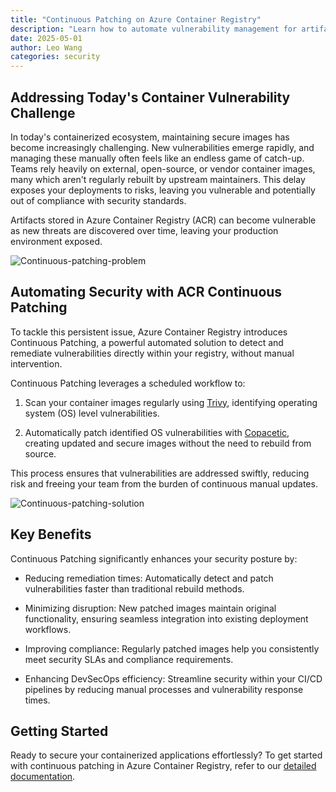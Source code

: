 ```yaml
---
title: "Continuous Patching on Azure Container Registry"
description: "Learn how to automate vulnerability management for artifacts within Azure Container Registry"
date: 2025-05-01
author: Leo Wang
categories: security
---
```


## Addressing Today's Container Vulnerability Challenge

In today's containerized ecosystem, maintaining secure images has become increasingly challenging. New vulnerabilities emerge rapidly, and managing these manually often feels like an endless game of catch-up. Teams rely heavily on external, open-source, or vendor container images, many which aren't regularly rebuilt by upstream maintainers. This delay exposes your deployments to risks, leaving you vulnerable and potentially out of compliance with security standards.

Artifacts stored in Azure Container Registry (ACR) can become vulnerable as new threats are discovered over time, leaving your production environment exposed.

![Continuous-patching-problem](AKS/assets/images/acr-continuous-patching/continuous-patching-problem.png)

## Automating Security with ACR Continuous Patching

To tackle this persistent issue, Azure Container Registry introduces Continuous Patching, a powerful automated solution to detect and remediate vulnerabilities directly within your registry, without manual intervention.

Continuous Patching leverages a scheduled workflow to:

1. Scan your container images regularly using [Trivy](https://trivy.dev/latest/), identifying operating system (OS) level vulnerabilities.

2. Automatically patch identified OS vulnerabilities with [Copacetic](https://project-copacetic.github.io/copacetic/website/), creating updated and secure images without the need to rebuild from source.

This process ensures that vulnerabilities are addressed swiftly, reducing risk and freeing your team from the burden of continuous manual updates.

![Continuous-patching-solution](AKS/assets/images/acr-continuous-patching/continuous-patching-solution.png)

## Key Benefits

Continuous Patching significantly enhances your security posture by:

- Reducing remediation times: Automatically detect and patch vulnerabilities faster than traditional rebuild methods.

- Minimizing disruption: New patched images maintain original functionality, ensuring seamless integration into existing deployment workflows.

- Improving compliance: Regularly patched images help you consistently meet security SLAs and compliance requirements.

- Enhancing DevSecOps efficiency: Streamline security within your CI/CD pipelines by reducing manual processes and vulnerability response times.

## Getting Started

Ready to secure your containerized applications effortlessly? To get started with continuous patching in Azure Container Registry, refer to our [detailed documentation](https://learn.microsoft.com/en-us/azure/container-registry/key-concept-continuous-patching).

